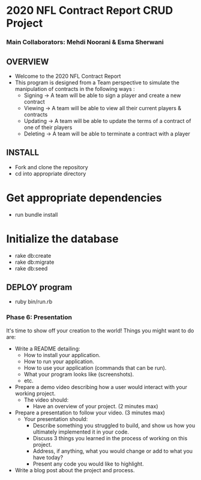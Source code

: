 # 2020 NFL Contract Report CRUD Project 
### Main Collaborators: Mehdi Noorani & Esma Sherwani 

## OVERVIEW
* Welcome to the 2020 NFL Contract Report 
* This program is designed from a Team perspective to simulate the manipulation of contracts in the following ways :
  * Signing -> A team will be able to sign a player and create a new contract 
  * Viewing -> A team will be able to view all their current players & contracts 
  * Updating -> A team will be able to update the terms of a contract of one of their players
  * Deleting -> A team will be able to terminate a contract with a player 

## INSTALL 
* Fork and clone the repository 
* cd into appropriate directory 

# Get appropriate dependencies
* run bundle install

# Initialize the database
* rake db:create 
* rake db:migrate
* rake db:seed 


## DEPLOY program 
* ruby bin/run.rb








### Phase 6: Presentation

It's time to show off your creation to the world! Things you might want to do are:

* Write a README detailing:
  * How to install your application.
  * How to run your application.
  * How to use your application (commands that can be run).
  * What your program looks like (screenshots).
  * etc.
* Prepare a demo video describing how a user would interact with your working project.
    * The video should:
      * Have an overview of your project. (2 minutes max)
* Prepare a presentation to follow your video. (3 minutes max)
    * Your presentation should:
      * Describe something you struggled to build, and show us how you ultimately implemented it in your code.
      * Discuss 3 things you learned in the process of working on this project.
      * Address, if anything, what you would change or add to what you have today?
      * Present any code you would like to highlight.
* Write a blog post about the project and process.

